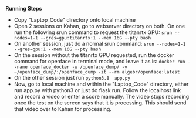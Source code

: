 **Running Steps**

* Copy "Laptop_Code" directory onto local machine
* Open 2 sessions on Kahan, go to webserver directory on both. On one run the following srun command to request the titanrtx GPU: ```srun --nodes=1-1 --gres=gpu:titanrtx:1 --mem 16G --pty bash```
* On another session, just do a normal srun command: ```srun --nodes=1-1 --gres=gpu:1 --mem 16G --pty bash```
* On the session without the titanrtx GPU requested, run the docker command for openface in terminal mode, and leave it as is: ```docker run --name openface_docker -w /openface_dump/ -v ~/openface_dump/:/openface_dump -it --rm algebr/openface:latest```
* On the other session just run ```python3.8  app.py```
* Now, go to local machine and within the "Laptop_Code" directory, either run app.py with python3 or just do flask run. Follow the localhost link and record a video or enter a score manually. The video stops recording once the test on the screen says that it is processing. This should send that video over to Kahan for processing.
